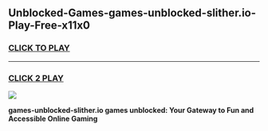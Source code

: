 
## Unblocked-Games-games-unblocked-slither.io-Play-Free-x11x0
<h3>
<a href="https://premium76.site?title=games-unblocked-slither.io&ref=19M">CLICK TO PLAY</a></h3>
<hr>

<h3>
<a href="https://premium76.site?title=games-unblocked-slither.io&ref=19M">CLICK 2 PLAY</a>
  
</h3>

<a href="https://premium76.site?title=games-unblocked-slither.io&ref=19M"><img src="https://clearcache.store/games.png"></a>


**games-unblocked-slither.io games unblocked: Your Gateway to Fun and Accessible Online Gaming**
